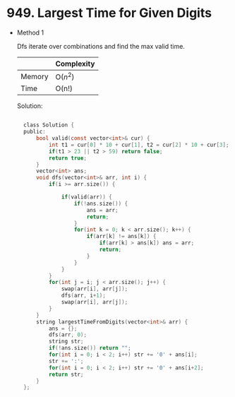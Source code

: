 # 949. Largest Time for Given Digits

- Method 1

  Dfs iterate over combinations and find the max valid time.

  |        | Complexity |
  | ------ | ---------- |
  | Memory | O($n^2$)   |
  | Time   | O(n!)      |

  Solution:

  ```h

    class Solution {
    public:
        bool valid(const vector<int>& cur) {
            int t1 = cur[0] * 10 + cur[1], t2 = cur[2] * 10 + cur[3];
            if(t1 > 23 || t2 > 59) return false;
            return true;
        }
        vector<int> ans;
        void dfs(vector<int>& arr, int i) {
            if(i >= arr.size()) {

                if(valid(arr)) {
                    if(!ans.size()) {
                        ans = arr;
                        return;
                    }
                    for(int k = 0; k < arr.size(); k++) {
                        if(arr[k] != ans[k]) {
                            if(arr[k] > ans[k]) ans = arr;
                            return;
                        }
                    }
                }
            }
            for(int j = i; j < arr.size(); j++) {
                swap(arr[i], arr[j]);
                dfs(arr, i+1);
                swap(arr[i], arr[j]);
            }
        }
        string largestTimeFromDigits(vector<int>& arr) {
            ans = {};
            dfs(arr, 0);
            string str;
            if(!ans.size()) return "";
            for(int i = 0; i < 2; i++) str += '0' + ans[i];
            str += ':';
            for(int i = 0; i < 2; i++) str += '0' + ans[i+2];
            return str;
        }
    };

  ```

<!-- - Method 2

    This is another method.

    | |   Complexity  |
    | ----------- | ----------- |
    |  Memory     | O(n) |
    |      Time       |  O(n) |


    Solution:

    ``` h



    ```

- Additional Knowledge:

    Here are some additional knowledge.



<br> -->
